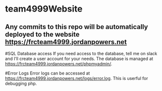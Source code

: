 # team4999Website
Any commits to this repo will be automatically deployed to the website https://frcteam4999.jordanpowers.net
---
#SQL Database access
If you need access to the database, tell me on slack and I'll create a user account for your needs.
The database is managed at https://frcteam4999.jordanpowers.net/phpmyadmin/.

#Error Logs
Error logs can be accessed at https://frcteam4999.jordanpowers.net/logs/error.log. This is userful for debugging php.
